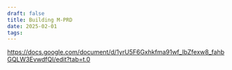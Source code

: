 ```yaml
---
draft: false
title: Building M-PRD
date: 2025-02-01
tags:
---
```

https://docs.google.com/document/d/1yrU5F6Gxhkfma91wf_IbZfexw8_fahbGQLW3EvwdfQI/edit?tab=t.0